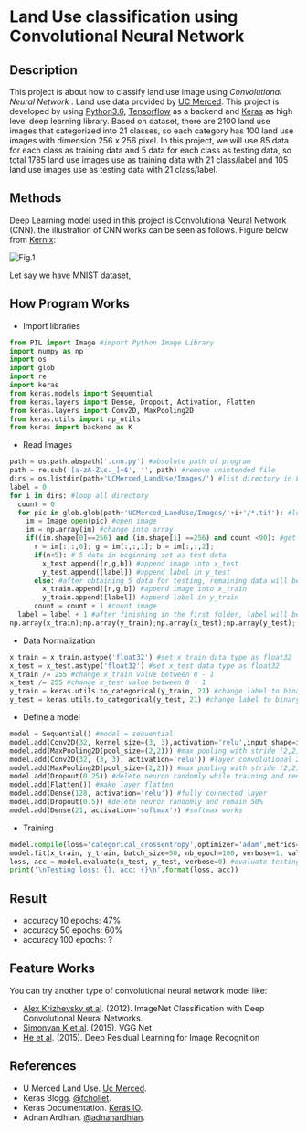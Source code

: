 # Land Use classification using Convolutional Neural Network #

## Description ##
This project is about how to classify land use image using *Convolutional Neural Network* . Land use data provided by [UC Merced](http://vision.ucmerced.edu/datasets/landuse.html). This project is developed by using [Python3.6](https://www.python.org/downloads/release/python-360/), [Tensorflow](http://tensorflow.org) as a backend and [Keras](http://keras.io/) as high level deep learning library.
Based on dataset, there are 2100 land use images that categorized into 21 classes, so each category has 100 land use images with dimension 256 x 256 pixel. In this project, we will use 85 data for each class as training data and 5 data for each class as testing data, so total 1785 land use images use as training data with 21 class/label and 105 land use images use as testing data with 21 class/label.

## Methods ##
Deep Learning model used in this project is Convolutiona Neural Network (CNN). the illustration of CNN works can be seen as follows. Figure below from [Kernix](https://www.kernix.com/blog/a-toy-convolutional-neural-network-for-image-classification-with-keras_p14):

![Fig.1](https://raw.github.com/tavgreen/landuse_classification/master/file/cnn.png?raw=true "Auto Encoder") 

Let say we have MNIST dataset, 
## How Program Works ##
- Import libraries
```python
from PIL import Image #import Python Image Library
import numpy as np
import os
import glob
import re
import keras
from keras.models import Sequential
from keras.layers import Dense, Dropout, Activation, Flatten
from keras.layers import Conv2D, MaxPooling2D
from keras.utils import np_utils
from keras import backend as K
```
- Read Images
```python
path = os.path.abspath('.cnn.py') #absolute path of program
path = re.sub('[a-zA-Z\s._]+$', '', path) #remove unintended file
dirs = os.listdir(path+'UCMerced_LandUse/Images/') #list directory in Land Use Images folder
label = 0
for i in dirs: #loop all directory
  count = 0
  for pic in glob.glob(path+'UCMerced_LandUse/Images/'+i+'/*.tif'): #loop all picture in directory
    im = Image.open(pic) #open image
    im = np.array(im) #change into array
    if((im.shape[0]==256) and (im.shape[1] ==256) and count <90): #get only 90 data with image shape only 256x256
      r = im[:,:,0]; g = im[:,:,1]; b = im[:,:,2]; 
      if(n<5): # 5 data in beginning set as test data
        x_test.append([r,g,b]) #append image into x_test
        y_test.append([label]) #append label in y_test
      else: #after obtaining 5 data for testing, remaining data will be used as training
        x_train.append([r,g,b]) #append image into x_train
        y_train.append([label]) #append label in y_train
      count = count + 1 #count image
  label = label + 1 #after finishing in the first folder, label will be incremented 0,1..,20
np.array(x_train);np.array(y_train);np.array(x_test);np.array(y_test); #setting x_train,y_train,x_test,y_test as numpy array
```
- Data Normalization
```python
x_train = x_train.astype('float32') #set x_train data type as float32
x_test = x_test.astype('float32') #set x_test data type as float32
x_train /= 255 #change x_train value between 0 - 1
x_test /= 255 #change x_test value between 0 - 1
y_train = keras.utils.to_categorical(y_train, 21) #change label to binary / categorical: [1 0 0 0] = 0, [0 1 0 0] = 1, so on
y_test = keras.utils.to_categorical(y_test, 21) #change label to binary / categorical
```
- Define a model
```python
model = Sequential() #model = sequential 
model.add(Conv2D(32, kernel_size=(3, 3),activation='relu',input_shape=input_shape)) #layer convolutional 2D
model.add(MaxPooling2D(pool_size=(2,2))) #max pooling with stride (2,2)
model.add(Conv2D(32, (3, 3), activation='relu')) #layer convolutional 2D
model.add(MaxPooling2D(pool_size=(2,2))) #max pooling with stride (2,2)
model.add(Dropout(0.25)) #delete neuron randomly while training and remain 75%
model.add(Flatten()) #make layer flatten
model.add(Dense(128, activation='relu')) #fully connected layer
model.add(Dropout(0.5)) #delete neuron randomly and remain 50%
model.add(Dense(21, activation='softmax')) #softmax works
```
- Training
```python
model.compile(loss='categorical_crossentropy',optimizer='adam',metrics=['accuracy']) #setting loss function and optimizer
model.fit(x_train, y_train, batch_size=50, nb_epoch=100, verbose=1, validation_data=(x_test, y_test)) #training with epochs 100, batch size = 50
loss, acc = model.evaluate(x_test, y_test, verbose=0) #evaluate testing data and calculate loss and accuracy
print('\nTesting loss: {}, acc: {}\n'.format(loss, acc))
```
## Result ##
- accuracy 10 epochs: 47%
- accuracy 50 epochs: 60%
- accuracy 100 epochs: ?

## Feature Works ##
You can try another type of convolutional neural network model like:
- [Alex Krizhevsky et al](https://papers.nips.cc/paper/4824-imagenet-classification-with-deep-convolutional-neural-networks.pdf). (2012). ImageNet Classification with Deep Convolutional Neural Networks. 
- [Simonyan K et al](https://arxiv.org/pdf/1409.1556v6.pdf). (2015). VGG Net.
- [He et al](https://arxiv.org/pdf/1512.03385v1.pdf). (2015). Deep Residual Learning for Image Recognition

## References ##
- U Merced Land Use. [Uc Merced](http://vision.ucmerced.edu/datasets/landuse.html).
- Keras Blogg. [@fchollet](https://github.com/fchollet/keras/tree/master/examples).
- Keras Documentation. [Keras IO](http://keras.io).
- Adnan Ardhian. [@adnanardhian](https://github.com/adnanardhian).
